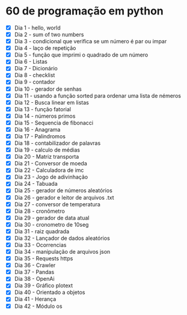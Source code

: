 # 60 de programação em python

- [x] Dia 1 - hello, world
- [x] Dia 2 - sum of two numbers 
- [x] Dia 3 - condicional que verifica se um número é par ou impar
- [x] Dia 4 - laço de repetição
- [x] Dia 5 - função que imprimi o quadrado de um número
- [x] Dia 6 - Listas
- [x] Dia 7 - Dicionário
- [x] Dia 8 - checklist
- [x] Dia 9 - contador
- [x] Dia 10 - gerador de senhas
- [x] Dia 11 - usando a função sorted para ordenar uma lista de némeros
- [x] Dia 12 - Busca linear em listas
- [x] Dia 13 - função fatorial
- [x] Dia 14 - números primos
- [x] Dia 15 - Sequencia de fibonacci
- [x] Dia 16 - Anagrama
- [x] Dia 17 - Palindromos
- [x] Dia 18 - contabilizador de palavras
- [x] Dia 19 - calculo de médias 
- [x] Dia 20 - Matriz transporta
- [x] Dia 21 - Conversor de moeda
- [x] Dia 22 - Calculadora de imc
- [x] Dia 23 - Jogo de adivinhação
- [x] Dia 24 - Tabuada
- [x] Dia 25 - gerador de números aleatórios
- [x] Dia 26 - gerador e leitor de arquivos .txt
- [x] Dia 27 - conversor de temperatura
- [x] Dia 28 - cronômetro
- [x] Dia 29 - gerador de data atual
- [x] Dia 30 - cronometro de 10seg
- [x] Dia 31 - raiz quadrada
- [x] Dia 32 - Lançador de dados aleatórios
- [x] Dia 33 - Ocorrencias
- [x] Dia 34 - manipulação de arquivos json
- [x] Dia 35 - Requests https
- [x] Dia 36 - Crawler
- [x] Dia 37 - Pandas
- [x] Dia 38 - OpenAi
- [x] Dia 39 - Gráfico plotext
- [x] Dia 40 - Orientado a objetos
- [x] Dia 41 - Herança
- [x] Dia 42 - Módulo os
